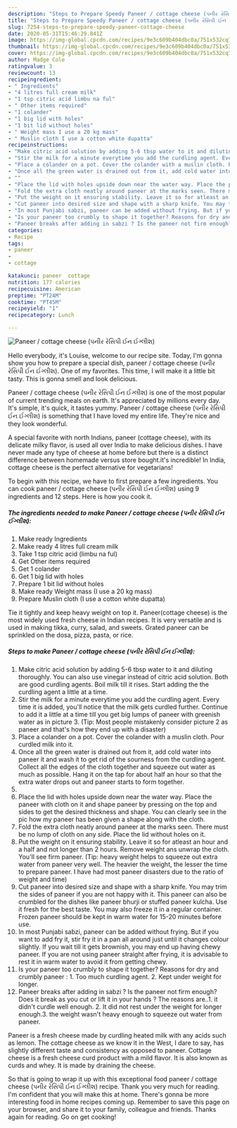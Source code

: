 ```yaml
---
description: "Steps to Prepare Speedy Paneer / cottage cheese (પનીર રેસિપી ઈન ઈગ્લીશ)"
title: "Steps to Prepare Speedy Paneer / cottage cheese (પનીર રેસિપી ઈન ઈગ્લીશ)"
slug: 7254-steps-to-prepare-speedy-paneer-cottage-cheese
date: 2020-05-31T15:46:29.841Z
image: https://img-global.cpcdn.com/recipes/9e3c609b404dbc0a/751x532cq70/paneer-cottage-cheese-પનીર-રેસિપી-ઈન-ઈગ્લીશ-recipe-main-photo.jpg
thumbnail: https://img-global.cpcdn.com/recipes/9e3c609b404dbc0a/751x532cq70/paneer-cottage-cheese-પનીર-રેસિપી-ઈન-ઈગ્લીશ-recipe-main-photo.jpg
cover: https://img-global.cpcdn.com/recipes/9e3c609b404dbc0a/751x532cq70/paneer-cottage-cheese-પનીર-રેસિપી-ઈન-ઈગ્લીશ-recipe-main-photo.jpg
author: Madge Cole
ratingvalue: 3
reviewcount: 13
recipeingredient:
- " Ingredients"
- "4 litres full cream milk"
- "1 tsp citric acid limbu na ful"
- " Other items required"
- "1 colander"
- "1 big lid with holes"
- "1 bit lid without holes"
- " Weight mass I use a 20 kg mass"
- " Muslin cloth I use a cotton white dupatta"
recipeinstructions:
- "Make citric acid solution by adding 5-6 tbsp water to it and diluting thoroughly. You can also use vinegar instead of citric acid solution. Both are good curdling agents. Boil milk till it rises. Start adding the the curdling agent a little at a time."
- "Stir the milk for a minute everytime you add the curdling agent. Every time it is added, you&#39;ll notice that the milk gets curdled further. Continue to add it a little at a time till you get big lumps of paneer with greenish water as in picture 3. (Tip: Most people mistakenly consider picture 2 as paneer and that&#39;s how they end up with a disaster)"
- "Place a colander on a pot. Cover the colander with a muslin cloth. Pour curdled milk into it."
- "Once all the green water is drained out from it, add cold water into paneer it and wash it to get rid of the sourness from the curdling agent. Collect all the edges of the cloth together and squeeze out water as much as possible. Hang it on the tap for about half an hour so that the extra water drops out and paneer starts to form together."
- ""
- "Place the lid with holes upside down near the water way. Place the paneer with cloth on it and shape paneer by pressing on the top and sides to get the desired thickness and shape. You can clearly see in the pic how my paneer has been given a shape along with the cloth."
- "Fold the extra cloth neatly around paneer at the marks seen. There must be no lump of cloth on any side. Place the lid without holes on it."
- "Put the weight on it ensuring stability. Leave it so for atleast an hour and a half and not longer than 2 hours. Remove weight ans unwrap the cloth. You&#39;ll see firm paneer. (Tip: heavy weight helps to squeeze out extra water from paneer very well. The heavier the weight, the lesser the time to prepare paneer. I have had most paneer disasters due to the ratio of weight and time)"
- "Cut paneer into desired size and shape with a sharp knife. You may trim the sides of paneer if you are not happy with it. This paneer can also be crumbled for the dishes like paneer bhurji or stuffed paneer kulcha. Use it fresh for the best taste. You may also freeze it in a regular container. Frozen paneer should be kept in warm water for 15-20 minutes before use."
- "In most Punjabi sabzi, paneer can be added without frying. But if you want to add fry it, stir fry it in a pan all around just until it changes colour slightly. If you wait till it gets brownish, you may end up having chewy paneer. If you are not using paneer straight after frying, it is advisable to rest it in warm water to avoid it from getting chewy."
- "Is your paneer too crumbly to shape it together? Reasons for dry and crumbly paneer : 1. Too much curdling agent. 2. Kept under weight for longer."
- "Paneer breaks after adding in sabzi ? Is the paneer not firm enough? Does it break as you cut or lift it in your hands ? The reasons are..1. it didn&#39;t curdle well enough. 2. It did not rest under the weight for longer enough.3. the weight wasn&#39;t heavy enough to squeeze out water from paneer."
categories:
- Recipe
tags:
- paneer
- 
- cottage

katakunci: paneer  cottage 
nutrition: 177 calories
recipecuisine: American
preptime: "PT24M"
cooktime: "PT45M"
recipeyield: "1"
recipecategory: Lunch

---
```



![Paneer / cottage cheese (પનીર રેસિપી ઈન ઈગ્લીશ)](https://img-global.cpcdn.com/recipes/9e3c609b404dbc0a/751x532cq70/paneer-cottage-cheese-પનીર-રેસિપી-ઈન-ઈગ્લીશ-recipe-main-photo.jpg)

Hello everybody, it's Louise, welcome to our recipe site. Today, I'm gonna show you how to prepare a special dish, paneer / cottage cheese (પનીર રેસિપી ઈન ઈગ્લીશ). One of my favorites. This time, I will make it a little bit tasty. This is gonna smell and look delicious.

Paneer / cottage cheese (પનીર રેસિપી ઈન ઈગ્લીશ) is one of the most popular of current trending meals on earth. It's appreciated by millions every day. It's simple, it's quick, it tastes yummy. Paneer / cottage cheese (પનીર રેસિપી ઈન ઈગ્લીશ) is something that I have loved my entire life. They're nice and they look wonderful.

A special favorite with north Indians, paneer (cottage cheese), with its delicate milky flavor, is used all over India to make delicious dishes. I have never made any type of cheese at home before but there is a distinct difference between homemade versus store bought.it&#39;s incredible! In India, cottage cheese is the perfect alternative for vegetarians!


To begin with this recipe, we have to first prepare a few ingredients. You can cook paneer / cottage cheese (પનીર રેસિપી ઈન ઈગ્લીશ) using 9 ingredients and 12 steps. Here is how you cook it.

<!--inarticleads1-->

##### The ingredients needed to make Paneer / cottage cheese (પનીર રેસિપી ઈન ઈગ્લીશ):

1. Make ready  Ingredients
1. Make ready 4 litres full cream milk
1. Take 1 tsp citric acid (limbu na ful)
1. Get  Other items required
1. Get 1 colander
1. Get 1 big lid with holes
1. Prepare 1 bit lid without holes
1. Make ready  Weight mass (I use a 20 kg mass)
1. Prepare  Muslin cloth (I use a cotton white dupatta)


Tie it tightly and keep heavy weight on top it. Paneer(cottage cheese) is the most widely used fresh cheese in Indian recipes. It is very versatile and is used in making tikka, curry, salad, and sweets. Grated paneer can be sprinkled on the dosa, pizza, pasta, or rice. 

<!--inarticleads2-->

##### Steps to make Paneer / cottage cheese (પનીર રેસિપી ઈન ઈગ્લીશ):

1. Make citric acid solution by adding 5-6 tbsp water to it and diluting thoroughly. You can also use vinegar instead of citric acid solution. Both are good curdling agents. Boil milk till it rises. Start adding the the curdling agent a little at a time.
1. Stir the milk for a minute everytime you add the curdling agent. Every time it is added, you&#39;ll notice that the milk gets curdled further. Continue to add it a little at a time till you get big lumps of paneer with greenish water as in picture 3. (Tip: Most people mistakenly consider picture 2 as paneer and that&#39;s how they end up with a disaster)
1. Place a colander on a pot. Cover the colander with a muslin cloth. Pour curdled milk into it.
1. Once all the green water is drained out from it, add cold water into paneer it and wash it to get rid of the sourness from the curdling agent. Collect all the edges of the cloth together and squeeze out water as much as possible. Hang it on the tap for about half an hour so that the extra water drops out and paneer starts to form together.
1. 
1. Place the lid with holes upside down near the water way. Place the paneer with cloth on it and shape paneer by pressing on the top and sides to get the desired thickness and shape. You can clearly see in the pic how my paneer has been given a shape along with the cloth.
1. Fold the extra cloth neatly around paneer at the marks seen. There must be no lump of cloth on any side. Place the lid without holes on it.
1. Put the weight on it ensuring stability. Leave it so for atleast an hour and a half and not longer than 2 hours. Remove weight ans unwrap the cloth. You&#39;ll see firm paneer. (Tip: heavy weight helps to squeeze out extra water from paneer very well. The heavier the weight, the lesser the time to prepare paneer. I have had most paneer disasters due to the ratio of weight and time)
1. Cut paneer into desired size and shape with a sharp knife. You may trim the sides of paneer if you are not happy with it. This paneer can also be crumbled for the dishes like paneer bhurji or stuffed paneer kulcha. Use it fresh for the best taste. You may also freeze it in a regular container. Frozen paneer should be kept in warm water for 15-20 minutes before use.
1. In most Punjabi sabzi, paneer can be added without frying. But if you want to add fry it, stir fry it in a pan all around just until it changes colour slightly. If you wait till it gets brownish, you may end up having chewy paneer. If you are not using paneer straight after frying, it is advisable to rest it in warm water to avoid it from getting chewy.
1. Is your paneer too crumbly to shape it together? Reasons for dry and crumbly paneer : 1. Too much curdling agent. 2. Kept under weight for longer.
1. Paneer breaks after adding in sabzi ? Is the paneer not firm enough? Does it break as you cut or lift it in your hands ? The reasons are..1. it didn&#39;t curdle well enough. 2. It did not rest under the weight for longer enough.3. the weight wasn&#39;t heavy enough to squeeze out water from paneer.


Paneer is a fresh cheese made by curdling heated milk with any acids such as lemon. The cottage cheese as we know it in the West, I dare to say, has slightly different taste and consistency as opposed to paneer. Cottage cheese is a fresh cheese curd product with a mild flavor. It is also known as curds and whey. It is made by draining the cheese. 

So that is going to wrap it up with this exceptional food paneer / cottage cheese (પનીર રેસિપી ઈન ઈગ્લીશ) recipe. Thank you very much for reading. I'm confident that you will make this at home. There's gonna be more interesting food in home recipes coming up. Remember to save this page on your browser, and share it to your family, colleague and friends. Thanks again for reading. Go on get cooking!
